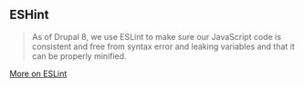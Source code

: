 ## ESHint

> As of Drupal 8, we use ESLint to make sure our JavaScript code is consistent and free from syntax error and leaking variables and that it can be properly minified.

[More on ESLint](https://www.drupal.org/node/1955232)
